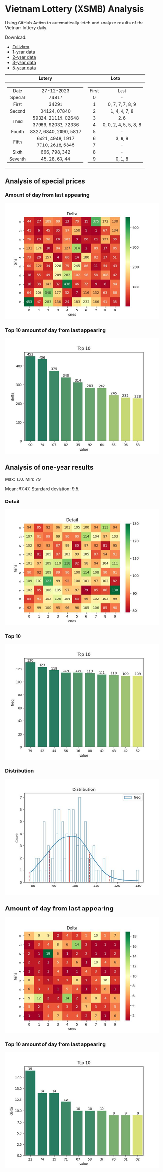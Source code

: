 # Vietnam Lottery (XSMB) Analysis

Using GitHub Action to automatically fetch and analyze results of the Vietnam lottery daily.

Download:

* [Full data](https://raw.githubusercontent.com/khiemdoan/vietnam-lottery-xsmb-analysis/main/results/xsmb.csv)
* [1-year data](https://raw.githubusercontent.com/khiemdoan/vietnam-lottery-xsmb-analysis/main/results/xsmb_1_year.csv)
* [2-year data](https://raw.githubusercontent.com/khiemdoan/vietnam-lottery-xsmb-analysis/main/results/xsmb_2_year.csv)
* [3-year data](https://raw.githubusercontent.com/khiemdoan/vietnam-lottery-xsmb-analysis/main/results/xsmb_3_year.csv)
* [5-year data](https://raw.githubusercontent.com/khiemdoan/vietnam-lottery-xsmb-analysis/main/results/xsmb_5_year.csv)

| Lotery      | Loto |
| :-----------: | :-----------: |
| <table><tr><td>Date</td><td>27-12-2023</td></tr><tr><td>Special</td><td>74817</td></tr><tr><td>First</td><td>34291</td></tr><tr><td>Second</td><td>04124, 07840</td></tr><tr><td rowspan="2">Third</td><td>59324, 21119, 02648</td></tr><tr><td>37969, 92032, 72336</td></tr><tr><td>Fourth</td><td>8327, 6840, 2090, 5817</td></tr><tr><td rowspan="2">Fifth</td><td>6421, 4948, 1917</td></tr><tr><td>7710, 2618, 5345</td></tr><tr><td>Sixth</td><td>666, 798, 342</td></tr><tr><td>Seventh</td><td>45, 28, 63, 44</td></tr></table> | <table><tr><td>First</td><td>Last</td></tr><tr><td>0</td><td>-</td></tr><tr><td>1</td><td>0, 7, 7, 7, 8, 9</td></tr><tr><td>2</td><td>1, 4, 4, 7, 8</td></tr><tr><td>3</td><td>2, 6</td></tr><tr><td>4</td><td>0, 0, 2, 4, 5, 5, 8, 8</td></tr><tr><td>5</td><td>-</td></tr><tr><td>6</td><td>3, 6, 9</td></tr><tr><td>7</td><td>-</td></tr><tr><td>8</td><td>-</td></tr><tr><td>9</td><td>0, 1, 8</td></tr></table> |


<h2>Analysis of special prices</h2>

<h3>Amount of day from last appearing</h3>

![Delta](images/special_delta.jpg)

<h3>Top 10 amount of day from last appearing</h3>

![Delta top 10](images/special_delta_top_10.jpg)

<h2>Analysis of one-year results</h2>

Max: 130. Min: 79.

Mean: 97.47. Standard deviation: 9.5.

<h3>Detail</h3>

![Detail](images/heatmap.jpg)

<h3>Top 10</h3>

![Top 10](images/top-10.jpg)

<h3>Distribution</h3>

![Distribution](images/distribution.jpg)

<h2>Amount of day from last appearing</h2>

![Delta](images/delta.jpg)

<h3>Top 10 amount of day from last appearing</h3>

![Delta top 10](images/delta_top_10.jpg)